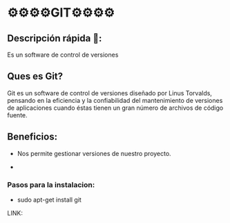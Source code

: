 # ⚙️⚙️⚙️⚙️GIT⚙️⚙️⚙️⚙️

## Descripción rápida 🚀:

Es un software de control de versiones



## Ques es Git?

Git es un software de control de versiones diseñado por Linus Torvalds, pensando en la eficiencia y la confiabilidad del mantenimiento de versiones de aplicaciones cuando éstas tienen un gran número de archivos de código fuente.

## Beneficios:

+ Nos permite gestionar versiones de nuestro proyecto.

+

### Pasos para la instalacion:

- sudo apt-get install git



LINK: 

```

```
